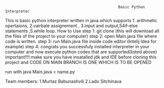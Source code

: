                                                        Basic Python Interpreter
This is basic python interpreter written in java.which supports 1. arithmetic opertaions, 2.vairbale assignement , 3.input and output,54if-else statements ,5.while loop.
                                                              How to Use
                                  step 1: git clone  <our project link> (this will download all the files of the project to your computer)
                                  step 2: open Main.java file where code is written.
                                  step 3: run Main.java file inside code editor (Intelij Idea for example)
                                  step 4: congrats you successfuly installed interpreter in your computer and now execute python codes that are supported(listed above) 
                                  important!!!!:make sure you have insatalled jdk and IDE before cloning this project and CODE ON MAIN BRANCH IS ONE WHICH IS TO BE OPENED

run with java Main.java < name.py

   Team members: 1.Murtaz Babunashvili
                  2.Lado Sitchinava
